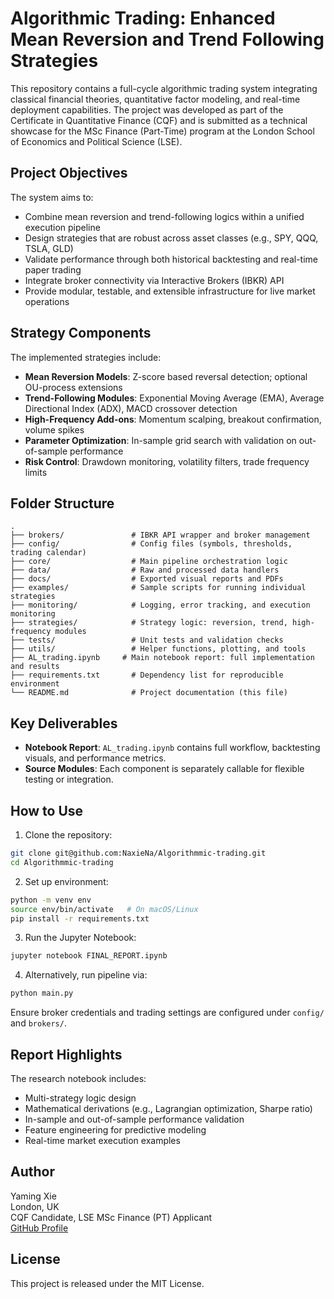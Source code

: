 # Algorithmic Trading: Enhanced Mean Reversion and Trend Following Strategies

This repository contains a full-cycle algorithmic trading system integrating classical financial theories, quantitative factor modeling, and real-time deployment capabilities. The project was developed as part of the Certificate in Quantitative Finance (CQF) and is submitted as a technical showcase for the MSc Finance (Part-Time) program at the London School of Economics and Political Science (LSE).

## Project Objectives

The system aims to:

- Combine mean reversion and trend-following logics within a unified execution pipeline
- Design strategies that are robust across asset classes (e.g., SPY, QQQ, TSLA, GLD)
- Validate performance through both historical backtesting and real-time paper trading
- Integrate broker connectivity via Interactive Brokers (IBKR) API
- Provide modular, testable, and extensible infrastructure for live market operations

## Strategy Components

The implemented strategies include:

- **Mean Reversion Models**: Z-score based reversal detection; optional OU-process extensions
- **Trend-Following Modules**: Exponential Moving Average (EMA), Average Directional Index (ADX), MACD crossover detection
- **High-Frequency Add-ons**: Momentum scalping, breakout confirmation, volume spikes
- **Parameter Optimization**: In-sample grid search with validation on out-of-sample performance
- **Risk Control**: Drawdown monitoring, volatility filters, trade frequency limits

## Folder Structure

```
.
├── brokers/               # IBKR API wrapper and broker management
├── config/                # Config files (symbols, thresholds, trading calendar)
├── core/                  # Main pipeline orchestration logic
├── data/                  # Raw and processed data handlers
├── docs/                  # Exported visual reports and PDFs
├── examples/              # Sample scripts for running individual strategies
├── monitoring/            # Logging, error tracking, and execution monitoring
├── strategies/            # Strategy logic: reversion, trend, high-frequency modules
├── tests/                 # Unit tests and validation checks
├── utils/                 # Helper functions, plotting, and tools
├── AL_trading.ipynb     # Main notebook report: full implementation and results
├── requirements.txt       # Dependency list for reproducible environment
└── README.md              # Project documentation (this file)
```

## Key Deliverables

- **Notebook Report**: `AL_trading.ipynb` contains full workflow, backtesting visuals, and performance metrics.
- **Source Modules**: Each component is separately callable for flexible testing or integration.

## How to Use

1. Clone the repository:

```bash
git clone git@github.com:NaxieNa/Algorithmmic-trading.git
cd Algorithmmic-trading
```

2. Set up environment:

```bash
python -m venv env
source env/bin/activate   # On macOS/Linux
pip install -r requirements.txt
```

3. Run the Jupyter Notebook:

```bash
jupyter notebook FINAL_REPORT.ipynb
```

4. Alternatively, run pipeline via:

```bash
python main.py
```

Ensure broker credentials and trading settings are configured under `config/` and `brokers/`.

## Report Highlights

The research notebook includes:

- Multi-strategy logic design
- Mathematical derivations (e.g., Lagrangian optimization, Sharpe ratio)
- In-sample and out-of-sample performance validation
- Feature engineering for predictive modeling
- Real-time market execution examples

## Author

Yaming Xie  
London, UK  
CQF Candidate, LSE MSc Finance (PT) Applicant  
[GitHub Profile](https://github.com/NaxieNa)

## License

This project is released under the MIT License.
